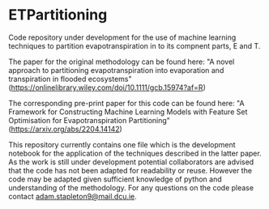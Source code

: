 # ETPartitioning
Code repository under development for the use of machine learning techniques to partition evapotranspiration in to its compnent parts, E and T.

The paper for the original methodology can be found here: "A novel approach to partitioning evapotranspiration into evaporation and transpiration in flooded ecosystems" (https://onlinelibrary.wiley.com/doi/10.1111/gcb.15974?af=R)

The corresponding pre-print paper for this code can be found here: "A Framework for Constructing Machine Learning Models with Feature Set Optimisation for Evapotranspiration Partitioning" (https://arxiv.org/abs/2204.14142)

This repository currently contains one file which is the development notebook for the application of the techniques described in the latter paper. As the work is still under development potential collaborators are advised that the code has not been adapted for readability or reuse. However the code may be adapted given sufficient knowledge of python and understanding of the methodology. For any questions on the code please contact adam.stapleton9@mail.dcu.ie.
